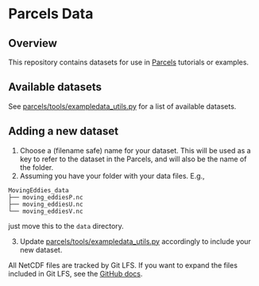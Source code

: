 # Parcels Data

## Overview

This repository contains datasets for use in [Parcels](https://github.com/OceanParcels/parcels) tutorials or examples.

## Available datasets

See [parcels/tools/exampledata_utils.py](https://github.com/OceanParcels/parcels/blob/main/parcels/tools/exampledata_utils.py) for a list of available datasets.


## Adding a new dataset

1. Choose a (filename safe) name for your dataset. This will be used as a key to refer to the dataset in the Parcels, and will also be the name of the folder.
2. Assuming you have your folder with your data files. E.g., 

```
MovingEddies_data
├── moving_eddiesP.nc
├── moving_eddiesU.nc
└── moving_eddiesV.nc
```
just move this to the `data` directory.

3. Update [parcels/tools/exampledata_utils.py](https://github.com/OceanParcels/parcels/blob/main/parcels/tools/exampledata_utils.py) accordingly to include your new dataset.

All NetCDF files are tracked by Git LFS. If you want to expand the files included in Git LFS, see the [GitHub docs](https://docs.github.com/en/repositories/working-with-files/managing-large-files/configuring-git-large-file-storage).
